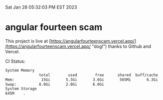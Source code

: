 Sat Jan 28 05:32:03 PM EST 2023

# angular fourteen scam


This project is live at [https://angularfourteenscam.vercel.app/](https://angularfourteenscam.vercel.app/ "dog!") thanks to Github and Vercel.

CI Status: 

```bash
System Memory
               total        used        free      shared  buff/cache   available
Mem:            15Gi       5.3Gi       3.6Gi       565Mi       6.3Gi       9.1Gi
Swap:          8.0Gi       2.0Gi       6.0Gi
System Storage
645M	.
